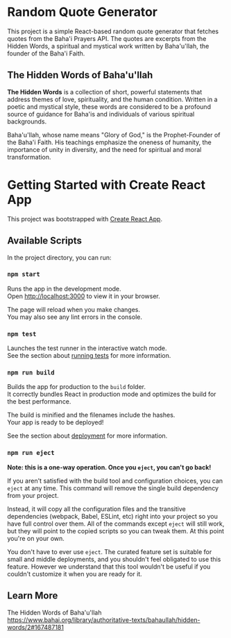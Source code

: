 # Random Quote Generator

This project is a simple React-based random quote generator that fetches quotes from the Baha'i Prayers API. The quotes are excerpts from the Hidden Words, a spiritual and mystical work written by Baha'u'llah, the founder of the Baha'i Faith.

## The Hidden Words of Baha'u'llah

**The Hidden Words** is a collection of short, powerful statements that address themes of love, spirituality, and the human condition. Written in a poetic and mystical style, these words are considered to be a profound source of guidance for Baha'is and individuals of various spiritual backgrounds.

Baha'u'llah, whose name means "Glory of God," is the Prophet-Founder of the Baha'i Faith. His teachings emphasize the oneness of humanity, the importance of unity in diversity, and the need for spiritual and moral transformation.

# Getting Started with Create React App

This project was bootstrapped with [Create React App](https://github.com/facebook/create-react-app).

## Available Scripts

In the project directory, you can run:

### `npm start`

Runs the app in the development mode.\
Open [http://localhost:3000](http://localhost:3000) to view it in your browser.

The page will reload when you make changes.\
You may also see any lint errors in the console.

### `npm test`

Launches the test runner in the interactive watch mode.\
See the section about [running tests](https://facebook.github.io/create-react-app/docs/running-tests) for more information.

### `npm run build`

Builds the app for production to the `build` folder.\
It correctly bundles React in production mode and optimizes the build for the best performance.

The build is minified and the filenames include the hashes.\
Your app is ready to be deployed!

See the section about [deployment](https://facebook.github.io/create-react-app/docs/deployment) for more information.

### `npm run eject`

**Note: this is a one-way operation. Once you `eject`, you can't go back!**

If you aren't satisfied with the build tool and configuration choices, you can `eject` at any time. This command will remove the single build dependency from your project.

Instead, it will copy all the configuration files and the transitive dependencies (webpack, Babel, ESLint, etc) right into your project so you have full control over them. All of the commands except `eject` will still work, but they will point to the copied scripts so you can tweak them. At this point you're on your own.

You don't have to ever use `eject`. The curated feature set is suitable for small and middle deployments, and you shouldn't feel obligated to use this feature. However we understand that this tool wouldn't be useful if you couldn't customize it when you are ready for it.

## Learn More
The Hidden Words of Baha'u'llah https://www.bahai.org/library/authoritative-texts/bahaullah/hidden-words/2#167487181

